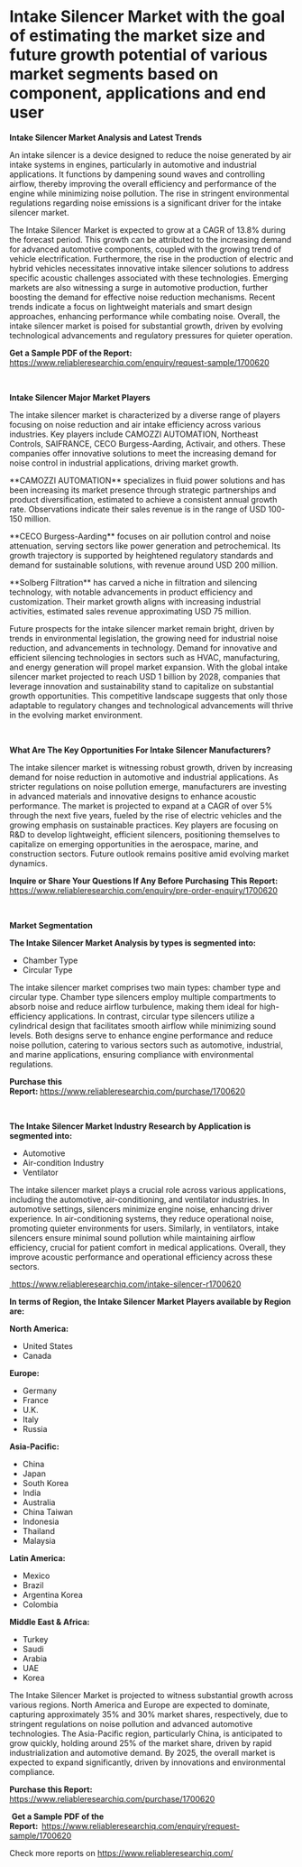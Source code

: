 <p><h1>Intake Silencer Market with the goal of estimating the market size and future growth potential of various market segments based on component, applications and end user</h1></p><p><strong>Intake Silencer Market Analysis and Latest Trends</strong></p>
<p><p>An intake silencer is a device designed to reduce the noise generated by air intake systems in engines, particularly in automotive and industrial applications. It functions by dampening sound waves and controlling airflow, thereby improving the overall efficiency and performance of the engine while minimizing noise pollution. The rise in stringent environmental regulations regarding noise emissions is a significant driver for the intake silencer market.</p><p>The Intake Silencer Market is expected to grow at a CAGR of 13.8% during the forecast period. This growth can be attributed to the increasing demand for advanced automotive components, coupled with the growing trend of vehicle electrification. Furthermore, the rise in the production of electric and hybrid vehicles necessitates innovative intake silencer solutions to address specific acoustic challenges associated with these technologies. Emerging markets are also witnessing a surge in automotive production, further boosting the demand for effective noise reduction mechanisms. Recent trends indicate a focus on lightweight materials and smart design approaches, enhancing performance while combating noise. Overall, the intake silencer market is poised for substantial growth, driven by evolving technological advancements and regulatory pressures for quieter operation.</p></p>
<p><strong>Get a Sample PDF of the Report:&nbsp;</strong> <a href="https://www.reliableresearchiq.com/enquiry/request-sample/1700620?utm_campaign=1876&utm_medium=2&utm_source=Github&utm_content=ia&utm_term=09012025&utm_id=intake-silencer">https://www.reliableresearchiq.com/enquiry/request-sample/1700620</a></p>
<p>&nbsp;</p>
<p><strong>Intake Silencer Major Market Players</strong></p>
<p><p>The intake silencer market is characterized by a diverse range of players focusing on noise reduction and air intake efficiency across various industries. Key players include CAMOZZI AUTOMATION, Northeast Controls, SAIFRANCE, CECO Burgess-Aarding, Activair, and others. These companies offer innovative solutions to meet the increasing demand for noise control in industrial applications, driving market growth.</p><p>**CAMOZZI AUTOMATION** specializes in fluid power solutions and has been increasing its market presence through strategic partnerships and product diversification, estimated to achieve a consistent annual growth rate. Observations indicate their sales revenue is in the range of USD 100-150 million.</p><p>**CECO Burgess-Aarding** focuses on air pollution control and noise attenuation, serving sectors like power generation and petrochemical. Its growth trajectory is supported by heightened regulatory standards and demand for sustainable solutions, with revenue around USD 200 million.</p><p>**Solberg Filtration** has carved a niche in filtration and silencing technology, with notable advancements in product efficiency and customization. Their market growth aligns with increasing industrial activities, estimated sales revenue approximating USD 75 million.</p><p>Future prospects for the intake silencer market remain bright, driven by trends in environmental legislation, the growing need for industrial noise reduction, and advancements in technology. Demand for innovative and efficient silencing technologies in sectors such as HVAC, manufacturing, and energy generation will propel market expansion. With the global intake silencer market projected to reach USD 1 billion by 2028, companies that leverage innovation and sustainability stand to capitalize on substantial growth opportunities. This competitive landscape suggests that only those adaptable to regulatory changes and technological advancements will thrive in the evolving market environment.</p></p>
<p>&nbsp;</p>
<p><strong>What Are The Key Opportunities For Intake Silencer Manufacturers?</strong></p>
<p><p>The intake silencer market is witnessing robust growth, driven by increasing demand for noise reduction in automotive and industrial applications. As stricter regulations on noise pollution emerge, manufacturers are investing in advanced materials and innovative designs to enhance acoustic performance. The market is projected to expand at a CAGR of over 5% through the next five years, fueled by the rise of electric vehicles and the growing emphasis on sustainable practices. Key players are focusing on R&D to develop lightweight, efficient silencers, positioning themselves to capitalize on emerging opportunities in the aerospace, marine, and construction sectors. Future outlook remains positive amid evolving market dynamics.</p></p>
<p><strong>Inquire or Share Your Questions If Any Before Purchasing This Report:</strong> <a href="https://www.reliableresearchiq.com/enquiry/pre-order-enquiry/1700620?utm_campaign=1876&utm_medium=2&utm_source=Github&utm_content=ia&utm_term=09012025&utm_id=intake-silencer">https://www.reliableresearchiq.com/enquiry/pre-order-enquiry/1700620</a></p>
<p>&nbsp;</p>
<p><strong>Market Segmentation</strong></p>
<p><strong>The Intake Silencer Market Analysis by types is segmented into:</strong></p>
<p><ul><li>Chamber Type</li><li>Circular Type</li></ul></p>
<p><p>The intake silencer market comprises two main types: chamber type and circular type. Chamber type silencers employ multiple compartments to absorb noise and reduce airflow turbulence, making them ideal for high-efficiency applications. In contrast, circular type silencers utilize a cylindrical design that facilitates smooth airflow while minimizing sound levels. Both designs serve to enhance engine performance and reduce noise pollution, catering to various sectors such as automotive, industrial, and marine applications, ensuring compliance with environmental regulations.</p></p>
<p><strong>Purchase this Report:&nbsp;</strong><a href="https://www.reliableresearchiq.com/purchase/1700620?utm_campaign=1876&utm_medium=2&utm_source=Github&utm_content=ia&utm_term=09012025&utm_id=intake-silencer">https://www.reliableresearchiq.com/purchase/1700620</a></p>
<p>&nbsp;</p>
<p><strong>The Intake Silencer Market Industry Research by Application is segmented into:</strong></p>
<p><ul><li>Automotive</li><li>Air-condition Industry</li><li>Ventilator</li></ul></p>
<p><p>The intake silencer market plays a crucial role across various applications, including the automotive, air-conditioning, and ventilator industries. In automotive settings, silencers minimize engine noise, enhancing driver experience. In air-conditioning systems, they reduce operational noise, promoting quieter environments for users. Similarly, in ventilators, intake silencers ensure minimal sound pollution while maintaining airflow efficiency, crucial for patient comfort in medical applications. Overall, they improve acoustic performance and operational efficiency across these sectors.</p></p>
<p><a href="https://www.reliableresearchiq.com/intake-silencer-r1700620?utm_campaign=1876&utm_medium=2&utm_source=Github&utm_content=ia&utm_term=09012025&utm_id=intake-silencer">&nbsp;https://www.reliableresearchiq.com/intake-silencer-r1700620</a></p>
<p><strong>In terms of Region, the Intake Silencer Market Players available by Region are:</strong></p>
<p>
    <p> <strong> North America: </strong>
        <ul>
            <li>United States</li>
            <li>Canada</li>
        </ul>
        </p> 
    <p> <strong> Europe: </strong>
        <ul>
            <li>Germany</li>
            <li>France</li>
            <li>U.K.</li>
            <li>Italy</li>
            <li>Russia</li>
        </ul>
        </p> 
    <p> <strong> Asia-Pacific: </strong>
        <ul>
            <li>China</li>
            <li>Japan</li>
            <li>South Korea</li>
            <li>India</li>
            <li>Australia</li>
            <li>China Taiwan</li>
            <li>Indonesia</li>
            <li>Thailand</li>
            <li>Malaysia</li>
        </ul>
        </p> 
    <p> <strong> Latin America: </strong>
        <ul>
            <li>Mexico</li>
            <li>Brazil</li>
            <li>Argentina Korea</li>
            <li>Colombia</li>
        </ul>
        </p> 
    <p> <strong> Middle East & Africa: </strong>
        <ul>
            <li>Turkey</li>
            <li>Saudi</li>
            <li>Arabia</li>
            <li>UAE</li>
            <li>Korea</li>
        </ul>
    </p>
    </p>
<p><p>The Intake Silencer Market is projected to witness substantial growth across various regions. North America and Europe are expected to dominate, capturing approximately 35% and 30% market shares, respectively, due to stringent regulations on noise pollution and advanced automotive technologies. The Asia-Pacific region, particularly China, is anticipated to grow quickly, holding around 25% of the market share, driven by rapid industrialization and automotive demand. By 2025, the overall market is expected to expand significantly, driven by innovations and environmental compliance.</p></p>
<p><strong>Purchase this Report: </strong><a href="https://www.reliableresearchiq.com/purchase/1700620?utm_campaign=1876&utm_medium=2&utm_source=Github&utm_content=ia&utm_term=09012025&utm_id=intake-silencer">https://www.reliableresearchiq.com/purchase/1700620</a></p>
<p>&nbsp;<strong>Get a Sample PDF of the Report:&nbsp;&nbsp;</strong><a href="https://www.reliableresearchiq.com/enquiry/request-sample/1700620?utm_campaign=1876&utm_medium=2&utm_source=Github&utm_content=ia&utm_term=09012025&utm_id=intake-silencer">https://www.reliableresearchiq.com/enquiry/request-sample/1700620</a></p>
<p><strong></strong></p>
<p>Check more reports on <a href="https://www.reliableresearchiq.com/?utm_campaign=1876&utm_medium=2&utm_source=Github&utm_content=ia&utm_term=09012025&utm_id=intake-silencer">https://www.reliableresearchiq.com/</a></p>
